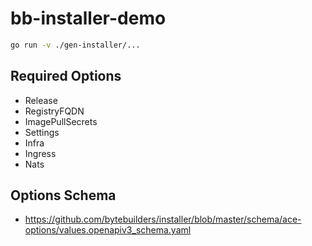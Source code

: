 # bb-installer-demo

```bash
go run -v ./gen-installer/...
```

## Required Options

- Release
- RegistryFQDN
- ImagePullSecrets
- Settings
- Infra
- Ingress
- Nats

## Options Schema

- https://github.com/bytebuilders/installer/blob/master/schema/ace-options/values.openapiv3_schema.yaml
